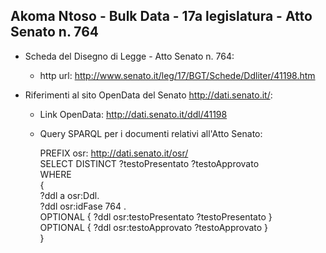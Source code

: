 ## Akoma Ntoso - Bulk Data - 17a legislatura - Atto Senato n. 764 ##

* Scheda del Disegno di Legge - Atto Senato n. 764:
	* http url: http://www.senato.it/leg/17/BGT/Schede/Ddliter/41198.htm

* Riferimenti al sito OpenData del Senato http://dati.senato.it/:
	* Link OpenData: http://dati.senato.it/ddl/41198
	* Query SPARQL per i documenti relativi all'Atto Senato:

        PREFIX osr: <http://dati.senato.it/osr/>  
		SELECT DISTINCT ?testoPresentato ?testoApprovato  
		WHERE  
		{  
		    ?ddl a osr:Ddl.  
		    ?ddl osr:idFase 764 .  
		    OPTIONAL { ?ddl osr:testoPresentato ?testoPresentato }  
		    OPTIONAL { ?ddl osr:testoApprovato ?testoApprovato }  
		}
		